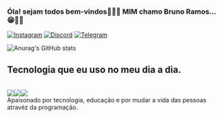 ### Óla! sejam todos bem-vindos🙋🏽‍♂️ MIM chamo Bruno Ramos...😁✌🏾

[![Instagram](https://img.shields.io/badge/Instagram-E4405F?style=for-the-badge&logo=instagram&logoColor=white)](https://www.instagram.com/)
[![Discord](https://img.shields.io/badge/Discord-7289DA?style=for-the-badge&logo=discord&logoColor=white)](https://discord.com/channels/1156971251278032916/1156974128037908510)
[![Telegram](https://img.shields.io/badge/Telegram-2CA5E0?style=for-the-badge&logo=telegram&logoColor=white)](https://web.telegram.org/k/)

![Anurag's GitHub stats](https://github-readme-stats.vercel.app/api?username=Brunoramos&show_icons=true&theme=dark)

## Tecnologia que eu uso no meu dia a dia.
<div style="display: inline_block"><br/>
<img olign="center" olt="html5" src="https://img.shields.io/badge/HTML-239120?style=for-the-badge&logo=html5&logoColor=white"/><img olign="center" olt="html5" src="https://img.shields.io/badge/CSS-239120?&style=for-the-badge&logo=css3&logoColor=white"/><img olign="center" olt="html5" src="https://img.shields.io/badge/JavaScript-F7DF1E?style=for-the-badge&logo=javascript&logoColor=black"/>
</div>
Apaixonado por tecnologia, educação e por mudar a vida das pessoas atravéz da programação.
